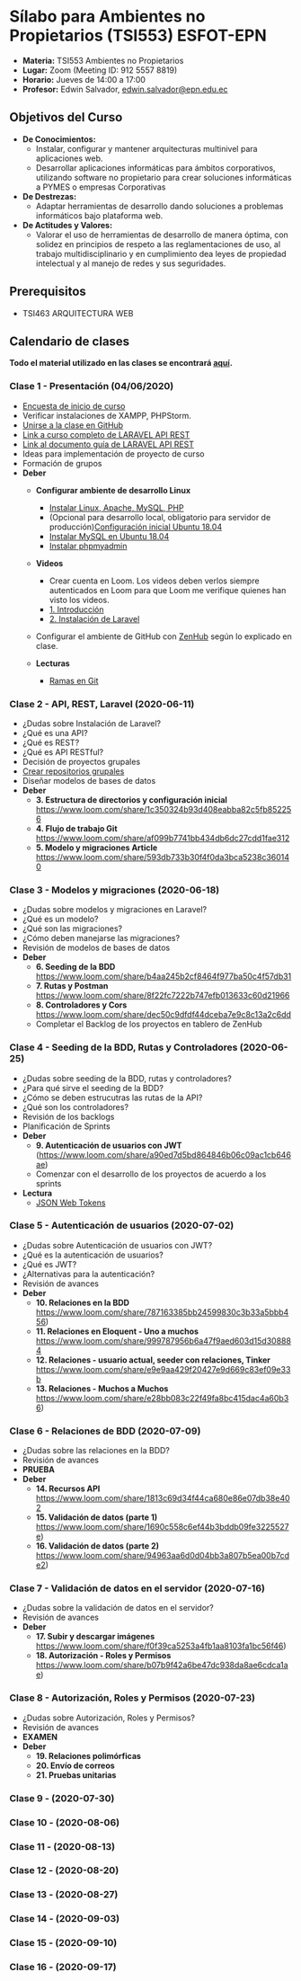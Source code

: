# Sílabo para Ambientes no Propietarios (TSI553) ESFOT-EPN

* **Materia:** TSI553 Ambientes no Propietarios
* **Lugar:** Zoom (Meeting ID: 912 5557 8819)
* **Horario:**  Jueves de 14:00 a 17:00
* **Profesor:** Edwin Salvador, [edwin.salvador@epn.edu.ec](mailto:edwin.salvador@epn.edu.ec)

## Objetivos del Curso

* **De Conocimientos:** 
   * Instalar, configurar y mantener arquitecturas multinivel para aplicaciones web. 
   * Desarrollar aplicaciones informáticas para ámbitos corporativos, utilizando software no propietario para crear soluciones informáticas a PYMES o empresas Corporativas
* **De Destrezas:** 
   * Adaptar herramientas de desarrollo dando soluciones a problemas informáticos bajo plataforma web.
* **De Actitudes y Valores:** 
   * Valorar el uso de herramientas de desarrollo de manera óptima, con solidez en principios de respeto a las reglamentaciones de uso, al trabajo multidisciplinario y en cumplimiento dea leyes de propiedad intelectual y al manejo de redes y sus seguridades.

## Prerequisitos

* TSI463 ARQUITECTURA WEB

## Calendario de clases

**Todo el material utilizado en las clases se encontrará [aquí](https://github.com/ANP-2020A).**

### Clase 1 - Presentación (04/06/2020)
  * [Encuesta de inicio de curso](https://forms.office.com/Pages/ResponsePage.aspx?id=ak4qaH-nWEmjrJ4mbRiqN173BU_p6khOitbGQ_4-nytUMllIWlUxVEVSMTYwSk1CNTA3TUxLMU1XUS4u)
  * Verificar instalaciones de XAMPP, PHPStorm.
  * [Unirse a la clase en GitHub](https://classroom.github.com/classrooms/66090570-ambientes-no-propietarios-2020a)
  * [Link a curso completo de LARAVEL API REST](https://loom.com/share/folder/1941937cf66e4961a4770971e0219ecf)
  * [Link al documento guía de LARAVEL API REST]()
  * Ideas para implementación de proyecto de curso
  * Formación de grupos
  * **Deber**
    * **Configurar ambiente de desarrollo Linux**
      * [Instalar Linux, Apache, MySQL, PHP](https://www.digitalocean.com/community/tutorials/how-to-install-linux-apache-mysql-php-lamp-stack-ubuntu-18-04)  
      * (Opcional para desarrollo local, obligatorio para servidor de producción)[Configuración inicial Ubuntu 18.04](https://www.digitalocean.com/community/tutorials/initial-server-setup-with-ubuntu-18-04)
      * [Instalar MySQL en Ubuntu 18.04](https://www.digitalocean.com/community/tutorials/como-instalar-mysql-en-ubuntu-18-04-es)
      * [Instalar phpmyadmin](https://www.digitalocean.com/community/tutorials/how-to-install-and-secure-phpmyadmin-on-ubuntu-18-04)
    * **Videos**
      * Crear cuenta en Loom. Los videos deben verlos siempre autenticados en Loom para que Loom me verifique quienes han visto los videos.
      * [1. Introducción](https://www.loom.com/share/1fbae31dc0ee4de0b2e4fa9486c16e01)
      * [2. Instalación de Laravel](https://www.loom.com/share/82cc140b22354b2299a5342f5b0a5e7a)
 
    * Configurar el ambiente de GitHub con [ZenHub](https://chrome.google.com/webstore/detail/zenhub-for-github/ogcgkffhplmphkaahpmffcafajaocjbd) según lo explicado en clase.

    * **Lecturas**
      * [Ramas en Git](https://nvie.com/posts/a-successful-git-branching-model/)
 
  
### Clase 2 - API, REST, Laravel (2020-06-11)
  * ¿Dudas sobre Instalación de Laravel?
  * ¿Qué es una API?
  * ¿Qué es REST?
  * ¿Qué es API RESTful?
  * Decisión de proyectos grupales
  * [Crear repositorios grupales](https://classroom.github.com/g/cCUJwtHQ)
  * Diseñar modelos de bases de datos
  * **Deber**
    * **3. Estructura de directorios y configuración inicial** https://www.loom.com/share/1c350324b93d408eabba82c5fb852256
    * **4. Flujo de trabajo Git** https://www.loom.com/share/af099b7741bb434db6dc27cdd1fae312 
    * **5. Modelo y migraciones Article** https://www.loom.com/share/593db733b30f4f0da3bca5238c360140
    
  
### Clase 3 - Modelos y migraciones (2020-06-18)
  * ¿Dudas sobre modelos y migraciones en Laravel?
  * ¿Qué es un modelo?
  * ¿Qué son las migraciones?
  * ¿Cómo deben manejarse las migraciones?
  * Revisión de modelos de bases de datos
  * **Deber**
    * **6. Seeding de la BDD** https://www.loom.com/share/b4aa245b2cf8464f977ba50c4f57db31
    * **7. Rutas y Postman** https://www.loom.com/share/8f22fc7222b747efb013633c60d21966
    * **8. Controladores y Cors** https://www.loom.com/share/dec50c9dfdf44dceba7e9c8c13a2c6dd
    * Completar el Backlog de los proyectos en tablero de ZenHub

### Clase 4 - Seeding de la BDD, Rutas y Controladores (2020-06-25)
  * ¿Dudas sobre seeding de la BDD, rutas y controladores?
  * ¿Para qué sirve el seeding de la BDD?
  * ¿Cómo se deben estrucutras las rutas de la API?
  * ¿Qué son los controladores?
  * Revisión de los backlogs
  * Planificación de Sprints
  * **Deber**
    * **9. Autenticación de usuarios con JWT** (https://www.loom.com/share/a90ed7d5bd864846b06c09ac1cb646ae)
    * Comenzar con el desarrollo de los proyectos de acuerdo a los sprints
  * **Lectura**
    * [JSON Web Tokens](https://jwt.io/introduction/)
    
  
### Clase 5 - Autenticación de usuarios (2020-07-02)
  * ¿Dudas sobre Autenticación de usuarios con JWT?
  * ¿Qué es la autenticación de usuarios?
  * ¿Qué es JWT?
  * ¿Alternativas para la autenticación?
  * Revisión de avances
  * **Deber**
    * **10. Relaciones en la BDD** https://www.loom.com/share/787163385bb24599830c3b33a5bbb456)
    * **11. Relaciones en Eloquent - Uno a muchos** https://www.loom.com/share/999787956b6a47f9aed603d15d308884
    * **12. Relaciones - usuario actual, seeder con relaciones, Tinker** https://www.loom.com/share/e9e9aa429f20427e9d669c83ef09e33b
    * **13. Relaciones - Muchos a Muchos** https://www.loom.com/share/e28bb083c22f49fa8bc415dac4a60b36)


### Clase 6 - Relaciones de BDD (2020-07-09)
  * ¿Dudas sobre las relaciones en la BDD?
  * Revisión de avances
  * **PRUEBA**
  * **Deber**
    * **14. Recursos API** https://www.loom.com/share/1813c69d34f44ca680e86e07db38e402
    * **15. Validación de datos (parte 1)** https://www.loom.com/share/1690c558c6ef44b3bddb09fe3225527e)
    * **16. Validación de datos (parte 2)** https://www.loom.com/share/94963aa6d0d04bb3a807b5ea00b7cde2)
    
    
### Clase 7 - Validación de datos en el servidor (2020-07-16)
  * ¿Dudas sobre la validación de datos en el servidor?
  * Revisión de avances
  * **Deber**
    * **17. Subir y descargar imágenes** https://www.loom.com/share/f0f39ca5253a4fb1aa8103fa1bc56f46)
    * **18. Autorización - Roles y Permisos** https://www.loom.com/share/b07b9f42a6be47dc938da8ae6cdca1ae)
    
### Clase 8 - Autorización, Roles y Permisos (2020-07-23)
  * ¿Dudas sobre Autorización, Roles y Permisos?
  * Revisión de avances
  * **EXAMEN**
  * **Deber**
    * **19. Relaciones polimórficas**
    * **20. Envío de correos**
    * **21. Pruebas unitarias**
    
### Clase 9 -  (2020-07-30)
 
 
 
### Clase 10 -  (2020-08-06)

  
  
### Clase 11 -  (2020-08-13)



### Clase 12 -  (2020-08-20)



### Clase 13 -  (2020-08-27)



### Clase 14 -  (2020-09-03)



### Clase 15 -  (2020-09-10)



### Clase 16 -  (2020-09-17)
